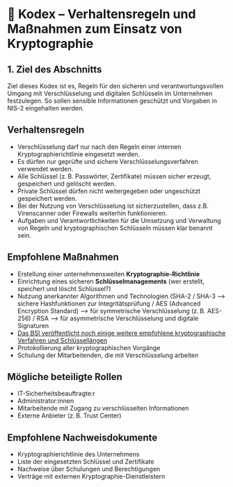 # 📘 Kodex – Verhaltensregeln und Maßnahmen zum Einsatz von Kryptographie

## 1. Ziel des Abschnitts  
Ziel dieses Kodex ist es, Regeln für den sicheren und verantwortungsvollen Umgang mit Verschlüsselung und digitalen Schlüsseln im Unternehmen festzulegen. So sollen sensible Informationen geschützt und Vorgaben in NIS-2 eingehalten werden.

## Verhaltensregeln

- Verschlüsselung darf nur nach den Regeln einer internen Kryptographierichtlinie eingesetzt werden.
- Es dürfen nur geprüfte und sichere Verschlüsselungsverfahren verwendet werden.
- Alle Schlüssel (z. B. Passwörter, Zertifikate) müssen sicher erzeugt, gespeichert und gelöscht werden.
- Private Schlüssel dürfen nicht weitergegeben oder ungeschützt gespeichert werden.
- Bei der Nutzung von Verschlüsselung ist sicherzustellen, dass z.B. Virenscanner oder Firewalls weiterhin funktionieren.
- Aufgaben und Verantwortlichkeiten für die Umsetzung und Verwaltung von Regeln und kryptographischen Schlüsseln müssen klar benannt sein.

## Empfohlene Maßnahmen

- Erstellung einer unternehmensweiten **Kryptographie-Richtlinie**
- Einrichtung eines sicheren **Schlüsselmanagements** (wer erstellt, speichert und löscht Schlüssel?)
- Nutzung anerkannter Algorithmen und Technologien (SHA-2 / SHA-3 –> sichere Hashfunktionen zur Integritätsprüfung / AES (Advanced Encryption Standard) –> für symmetrische Verschlüsselung (z. B. AES-256) / RSA –> für asymmetrische Verschlüsselung und digitale Signaturen
- [Das BSI veröffentlicht noch einige weitere empfohlene kryptographische Verfahren und Schlüssellängen](https://www.bsi.bund.de/DE/Themen/Unternehmen-und-Organisationen/Standards-und-Zertifizierung/Technische-Richtlinien/TR-nach-Thema-sortiert/tr02102/tr02102_node.html)
- Protokollierung aller kryptographischen Vorgänge
- Schulung der Mitarbeitenden, die mit Verschlüsselung arbeiten

## Mögliche beteiligte Rollen

- IT-Sicherheitsbeauftragte:r  
- Administrator:innen  
- Mitarbeitende mit Zugang zu verschlüsselten Informationen  
- Externe Anbieter (z. B. Trust Center)

## Empfohlene Nachweisdokumente

- Kryptographierichtlinie des Unternehmens  
- Liste der eingesetzten Schlüssel und Zertifikate  
- Nachweise über Schulungen und Berechtigungen  
- Verträge mit externen Kryptographie-Dienstleistern

